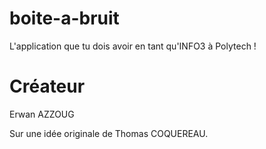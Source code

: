 # boite-a-bruit
L'application que tu dois avoir en tant qu'INFO3 à Polytech !

# Créateur
Erwan AZZOUG

Sur une idée originale de Thomas COQUEREAU.
